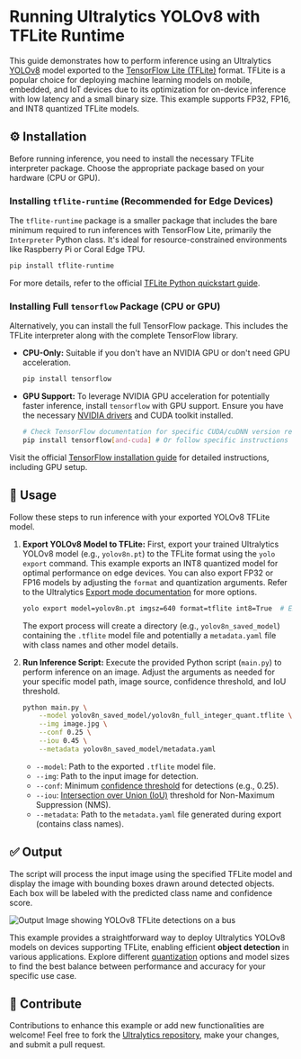 # Running Ultralytics YOLOv8 with TFLite Runtime

This guide demonstrates how to perform inference using an Ultralytics [YOLOv8](https://docs.ultralytics.com/models/yolov8/) model exported to the [TensorFlow Lite (TFLite)](https://www.tensorflow.org/lite/) format. TFLite is a popular choice for deploying machine learning models on mobile, embedded, and IoT devices due to its optimization for on-device inference with low latency and a small binary size. This example supports FP32, FP16, and INT8 quantized TFLite models.

## ⚙️ Installation

Before running inference, you need to install the necessary TFLite interpreter package. Choose the appropriate package based on your hardware (CPU or GPU).

### Installing `tflite-runtime` (Recommended for Edge Devices)

The `tflite-runtime` package is a smaller package that includes the bare minimum required to run inferences with TensorFlow Lite, primarily the `Interpreter` Python class. It's ideal for resource-constrained environments like Raspberry Pi or Coral Edge TPU.

```bash
pip install tflite-runtime
```

For more details, refer to the official [TFLite Python quickstart guide](https://www.tensorflow.org/lite/guide/python).

### Installing Full `tensorflow` Package (CPU or GPU)

Alternatively, you can install the full TensorFlow package. This includes the TFLite interpreter along with the complete TensorFlow library.

-   **CPU-Only:** Suitable if you don't have an NVIDIA GPU or don't need GPU acceleration.

    ```bash
    pip install tensorflow
    ```

-   **GPU Support:** To leverage NVIDIA GPU acceleration for potentially faster inference, install `tensorflow` with GPU support. Ensure you have the necessary [NVIDIA drivers](https://www.nvidia.com/Download/index.aspx) and CUDA toolkit installed.

    ```bash
    # Check TensorFlow documentation for specific CUDA/cuDNN version requirements
    pip install tensorflow[and-cuda] # Or follow specific instructions on TF website
    ```

Visit the official [TensorFlow installation guide](https://www.tensorflow.org/install) for detailed instructions, including GPU setup.

## 🚀 Usage

Follow these steps to run inference with your exported YOLOv8 TFLite model.

1.  **Export YOLOv8 Model to TFLite:**
    First, export your trained Ultralytics YOLOv8 model (e.g., `yolov8n.pt`) to the TFLite format using the `yolo export` command. This example exports an INT8 quantized model for optimal performance on edge devices. You can also export FP32 or FP16 models by adjusting the `format` and quantization arguments. Refer to the Ultralytics [Export mode documentation](https://docs.ultralytics.com/modes/export/) for more options.

    ```bash
    yolo export model=yolov8n.pt imgsz=640 format=tflite int8=True  # Exports yolov8n_saved_model/yolov8n_full_integer_quant.tflite
    ```

    The export process will create a directory (e.g., `yolov8n_saved_model`) containing the `.tflite` model file and potentially a `metadata.yaml` file with class names and other model details.

2.  **Run Inference Script:**
    Execute the provided Python script (`main.py`) to perform inference on an image. Adjust the arguments as needed for your specific model path, image source, confidence threshold, and IoU threshold.

    ```bash
    python main.py \
        --model yolov8n_saved_model/yolov8n_full_integer_quant.tflite \
        --img image.jpg \
        --conf 0.25 \
        --iou 0.45 \
        --metadata yolov8n_saved_model/metadata.yaml
    ```

    -   `--model`: Path to the exported `.tflite` model file.
    -   `--img`: Path to the input image for detection.
    -   `--conf`: Minimum [confidence threshold](https://www.ultralytics.com/glossary/confidence) for detections (e.g., 0.25).
    -   `--iou`: [Intersection over Union (IoU)](https://www.ultralytics.com/glossary/intersection-over-union-iou) threshold for Non-Maximum Suppression (NMS).
    -   `--metadata`: Path to the `metadata.yaml` file generated during export (contains class names).

## ✅ Output

The script will process the input image using the specified TFLite model and display the image with bounding boxes drawn around detected objects. Each box will be labeled with the predicted class name and confidence score.

![Output Image showing YOLOv8 TFLite detections on a bus](https://github.com/ultralytics/ultralytics/assets/26833433/147f59a8-986f-4141-944a-0d44e5f5a7a4)

This example provides a straightforward way to deploy Ultralytics YOLOv8 models on devices supporting TFLite, enabling efficient **object detection** in various applications. Explore different [quantization](https://www.ultralytics.com/glossary/model-quantization) options and model sizes to find the best balance between performance and accuracy for your specific use case.

## 🤝 Contribute

Contributions to enhance this example or add new functionalities are welcome! Feel free to fork the [Ultralytics repository](https://github.com/ultralytics/ultralytics), make your changes, and submit a pull request.
